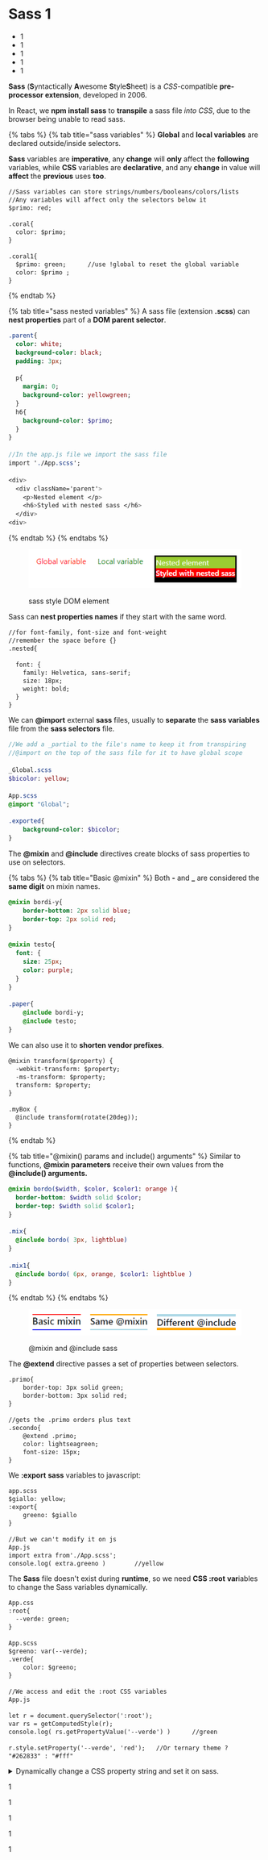 # Sass 1

* 1
* 1
* 1
* 1
* 1

**Sass** (**S**yntactically **A**wesome **S**tyle**S**heet) is a _CSS_-compatible **pre-processor extension**, developed in 2006.

In React, we **npm install sass** to **transpile** a sass file _into CSS_, due to the browser being unable to read sass.

{% tabs %}
{% tab title="sass variables" %}
**Global** and **local variables** are declared outside/inside selectors.

**Sass** variables are **imperative**, any **change** will **only** affect the **following** variables, while **CSS** variables are **declarative**, and any **change** in value will **affect** the **previous** uses **too**.

```
//Sass variables can store strings/numbers/booleans/colors/lists
//Any variables will affect only the selectors below it
$primo: red;

.coral{ 
  color: $primo; 
}

.coral1{ 
  $primo: green;      //use !global to reset the global variable
  color: $primo ; 
}
```
{% endtab %}

{% tab title="sass nested variables" %}
A sass file (extension **.scss**) can **nest properties** part of a **DOM parent selector**.

```sass
.parent{
  color: white;
  background-color: black;
  padding: 3px;

  p{
    margin: 0;
    background-color: yellowgreen;
  }
  h6{
    background-color: $primo;
  }
}

//In the app.js file we import the sass file
import './App.scss';

<div>
  <div className='parent'>
    <p>Nested element </p>
    <h6>Styled with nested sass </h6>
  </div>
<div>
```
{% endtab %}
{% endtabs %}

<figure><img src="../.gitbook/assets/sassStyling.png" alt=""><figcaption><p>sass style DOM element</p></figcaption></figure>

Sass can **nest properties names** if they start with the same word.

```
//for font-family, font-size and font-weight
//remember the space before {}
.nested{

  font: {
    family: Helvetica, sans-serif;
    size: 18px;
    weight: bold;
  }
}
```

We can **@import** external **sass** files, usually to **separate** the **sass variables** file from the **sass selectors** file.

```sass
//We add a _partial to the file's name to keep it from transpiring
//@import on the top of the sass file for it to have global scope

_Global.scss
$bicolor: yellow;

App.scss
@import "Global";

.exported{
    background-color: $bicolor;
}
```

The **@mixin** and **@include** directives create blocks of sass properties to use on selectors.

{% tabs %}
{% tab title="Basic @mixin" %}
Both **-** and **\_** are considered the **same digit** on mixin names.

```sass
@mixin bordi-y{
    border-bottom: 2px solid blue;
    border-top: 2px solid red;
}

@mixin testo{
  font: {
    size: 25px;
    color: purple; 
  }
}

.paper{
    @include bordi-y;
    @include testo;
}
```

We can also use it to **shorten vendor prefixes**.

```
@mixin transform($property) {
  -webkit-transform: $property;
  -ms-transform: $property;
  transform: $property;
}

.myBox {
  @include transform(rotate(20deg));
}
```
{% endtab %}

{% tab title="@mixin() params and include() arguments" %}
Similar to functions, **@mixin parameters** receive their own values from the **@include() arguments.**

```sass
@mixin bordo($width, $color, $color1: orange ){
  border-bottom: $width solid $color;
  border-top: $width solid $color1;
}

.mix{
  @include bordo( 3px, lightblue)
}

.mix1{
  @include bordo( 6px, orange, $color1: lightblue )
}
```
{% endtab %}
{% endtabs %}

<figure><img src="../.gitbook/assets/MixinInclude.png" alt=""><figcaption><p>@mixin and @include sass</p></figcaption></figure>

The **@extend** directive passes a set of properties between selectors.

```
.primo{
    border-top: 3px solid green;
    border-bottom: 3px solid red;
}

//gets the .primo orders plus text
.secondo{
    @extend .primo;
    color: lightseagreen;
    font-size: 15px;
}
```

We **:export** **sass** variables to javascript:

```
app.scss
$giallo: yellow;
:export{
    greeno: $giallo
}

//But we can't modify it on js
App.js
import extra from'./App.scss';
console.log( extra.greeno )        //yellow
```

The **Sass** file doesn't exist during **runtime**, so we need **CSS :root** **var**iables to change the Sass variables dynamically.

```
App.css
:root{
  --verde: green;
}

App.scss
$greeno: var(--verde);
.verde{
    color: $greeno;
}

//We access and edit the :root CSS variables
App.js

let r = document.querySelector(':root');
var rs = getComputedStyle(r);
console.log( rs.getPropertyValue('--verde') )      //green

r.style.setProperty('--verde', 'red');   //Or ternary theme ? "#262833" : "#fff"
```

<details>

<summary>Dynamically change a CSS property string and set it on sass.</summary>

We **can't interpolate** var(--css) variables in **Sass**.

```
//It will be rendered always as var(--rosso)px
App.css
:root{
  --rosso: 20;
}

App.scss
$low: var(--rosso);
.sposta{
    margin-left: $low + px;
}
```

We modify **sass variables** (passed from CSS) by editing the property **value** "**string**".

```
App.css
:root{
  --rosso: 20px;
}

App.scss
$left: var(--rosso);
.sposta{
    margin-left: $left ;
}

//we slice() the integer from the "px" and edit it
App.js
let basico = Number( rs.getPropertyValue('--rosso').slice(0, -2) )
basico += 10;
r.style.setProperty("--rosso", basico + "px")

//while still working as a sass variable
```

</details>

1

1

1

1

1
